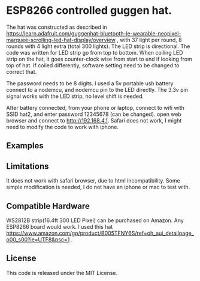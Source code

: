 # ESP8266 controlled guggen hat.

The hat was constructed as described in https://learn.adafruit.com/guggenhat-bluetooth-le-wearable-neopixel-marquee-scrolling-led-hat-display/overview , with 37 light per round, 8 rounds with 4 light extra (total 300 lights). The LED strip is directional. The code was written for LED strip go from top to bottom. When coiling LED strip on the hat,  it goes counter-clock wise from start to end if looking from top of hat.
If coiled differently, software setting need to be changed to correct that.

The password needs to be 8 digits. I used a 5v portable usb battery connect to a nodemcu, and nodemcu pin to the LED directly. The 3.3v pin signal works with the LED strip, no level shift is needed.

After battery connected, from your phone or laptop, connect to wifi with SSID hat2, and enter password 12345678 (can be changed). open web browser and connect to http://192.168.4.1. Safari does not work, I might need to modify the code to work with iphone.

## Examples


## Limitations
It does not work with safari browser, due to html incompatibility. Some simple modification is needed, I do not have an iphone or mac to test with.

## Compatible Hardware

WS2812B strip(16.4ft 300 LED Pixel) can be purchased on Amazon. Any ESP8266 board would work. I used this hat https://www.amazon.com/gp/product/B005TFNY6S/ref=oh_aui_detailpage_o00_s00?ie=UTF8&psc=1 . 

## License

This code is released under the MIT License.